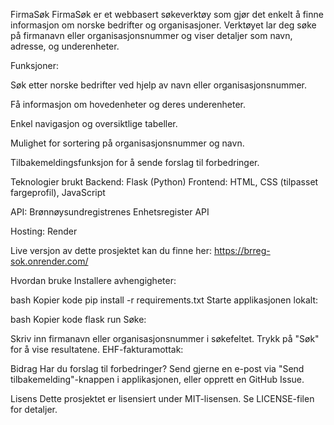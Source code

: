 FirmaSøk
FirmaSøk er et webbasert søkeverktøy som gjør det enkelt å finne informasjon om norske bedrifter og organisasjoner. Verktøyet lar deg søke på firmanavn eller organisasjonsnummer og viser detaljer som navn, adresse, og underenheter.


Funksjoner:

Søk etter norske bedrifter ved hjelp av navn eller organisasjonsnummer.

Få informasjon om hovedenheter og deres underenheter.

Enkel navigasjon og oversiktlige tabeller.

Mulighet for sortering på organisasjonsnummer og navn.

Tilbakemeldingsfunksjon for å sende forslag til forbedringer.

Teknologier brukt
Backend: Flask (Python)
Frontend: HTML, CSS (tilpasset fargeprofil), JavaScript

API: Brønnøysundregistrenes Enhetsregister API

Hosting: Render

Live versjon av dette prosjektet kan du finne her: https://brreg-sok.onrender.com/

Hvordan bruke
Installere avhengigheter:

bash
Kopier kode
pip install -r requirements.txt
Starte applikasjonen lokalt:

bash
Kopier kode
flask run
Søke:

Skriv inn firmanavn eller organisasjonsnummer i søkefeltet.
Trykk på "Søk" for å vise resultatene.
EHF-fakturamottak:

Bidrag
Har du forslag til forbedringer? Send gjerne en e-post via "Send tilbakemelding"-knappen i applikasjonen, eller opprett en GitHub Issue.

Lisens
Dette prosjektet er lisensiert under MIT-lisensen. Se LICENSE-filen for detaljer.
